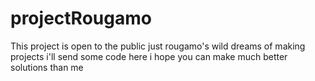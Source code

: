 # projectRougamo
This project is open to the public
just rougamo's wild dreams of making projects
i'll send some code here
i hope you can make much better solutions than me 
